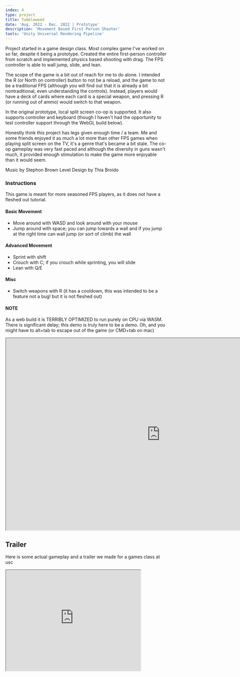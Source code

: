 ```yaml
---
index: 4
type: project
title: Tumbleweed
date: 'Aug. 2022 - Dec. 2022 | Prototype'
description: 'Movement Based First Person Shooter'
tools: 'Unity Universal Rendering Pipeline'
---
```

Project started in a game design class. Most complex game I've worked on so far, despite it being a prototype. Created the entire first-person controller from scratch and implemented physics based shooting with drag. The FPS controller is able to wall jump, slide, and lean.

The scope of the game is a bit out of reach for me to do alone. I intended the R (or North on controller) button to not be a reload, and the game to not be a traditional FPS (although you will find out that it is already a bit nontraditional, even understanding the controls). Instead, players would have a deck of cards where each card is a special weapon, and pressing R (or running out of ammo) would switch to that weapon.

In the original prototype, local split screen co-op is supported. It also supports controller and keyboard (though I haven't had the opportunity to test controller support through the WebGL build below).

Honestly think this project has legs given enough time / a team. Me and some friends enjoyed it as much a lot more than other FPS games when playing split screen on the TV, it's a genre that's became a bit stale. The co-op gameplay was very fast paced and although the diversity in guns wasn't much, it provided enough stimulation to make the game more enjoyable than it would seem.

Music by Stephon Brown
Level Design by Thia Broido

### Instructions
This game is meant for more seasoned FPS players, as it does not have a fleshed out tutorial.

#### Basic Movement
- Move around with WASD and look around with your mouse
- Jump around with space; you can jump towards a wall and if you jump at the right time can wall jump (or sort of climb) the wall

#### Advanced Movement
- Sprint with shift
- Crouch with C; if you crouch while sprinting, you will slide
- Lean with Q/E

#### Misc
- Switch weapons with R (it has a cooldown, this was intended to be a feature not a bug! but it is not fleshed out)

#### NOTE
As a web build it is TERRIBLY OPTIMIZED to run purely on CPU via WASM. There is significant delay; this demo is truly here to be a demo. Oh, and you might have to alt+tab to escape out of the game (or CMD+tab on mac)

<iframe src="https://i.simmer.io/@trooms/tumbleweed" style="width:960px;height:600px"></iframe>

## Trailer
Here is some actual gameplay and a trailer we made for a games class at usc
<iframe width="420" height="315"
src="https://www.youtube.com/embed/hmuE7-T4zCE?autoplay=1&mute=1&loop=1&controls=0&rel=0&showinfo=0&color=white&iv_load_policy=3&playlist=hmuE7-T4zCE">
</iframe>




